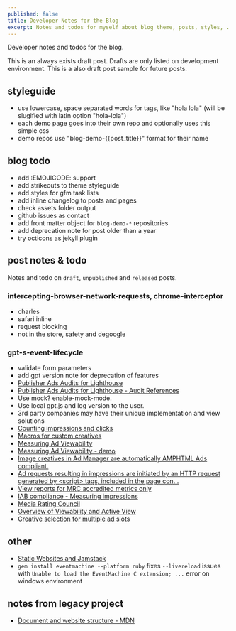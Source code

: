 ```yaml
---
published: false
title: Developer Notes for the Blog
excerpt: Notes and todos for myself about blog theme, posts, styles, ...
---
```


Developer notes and todos for the blog.

This is an always exists draft post. Drafts are only listed on development environment. This is a also draft post sample for future posts.

## styleguide

- use lowercase, space separated words for tags, like "hola lola" (will be slugified with latin option "hola-lola")
- each demo page goes into their own repo and optionally uses this simple css
- demo repos use "blog-demo-{{post_title}}" format for their name

## blog todo

- add :EMOJICODE: support
- add strikeouts to theme styleguide
- add styles for gfm task lists
- add inline changelog to posts and pages
- check assets folder output
- github issues as contact
- add front matter object for `blog-demo-*` repositories
- add deprecation note for post older than a year
- try octicons as jekyll plugin

## post notes & todo

Notes and todo on `draft`, `unpublished` and `released` posts.

### intercepting-browser-network-requests, chrome-interceptor

  - charles
  - safari inline
  - request blocking
  - not in the store, safety and degoogle

### gpt-s-event-lifecycle

  - validate form parameters
  - add gpt version note for deprecation of features
  - [Publisher Ads Audits for Lighthouse](https://developers.google.com/publisher-ads-audits/)
  - [Publisher Ads Audits for Lighthouse - Audit References](https://developers.google.com/publisher-ads-audits/reference)
  - Use mock? enable-mock-mode.
  - Use local gpt.js and log version to the user.
  - 3rd party companies may have their unique implementation and view solutions
  - [Counting impressions and clicks](https://support.google.com/admanager/answer/2521337?hl=en)
  - [Macros for custom creatives](https://support.google.com/admanager/answer/6081628?hl=en&ref_topic=28159)
  - [Measuring Ad Viewability](https://www.thinkwithgoogle.com/feature/viewability/)
  - [Measuring Ad Viewability - demo](https://www.thinkwithgoogle.com/feature/viewability/demo)
  - [Image creatives in Ad Manager are automatically AMPHTML Ads compliant.](https://support.google.com/admanager/answer/3180371)
  - [Ad requests resulting in impressions are initiated by an HTTP request generated by \<script\> tags, included in the page con...](https://support.google.com/admanager/answer/141811)
  - [View reports for MRC accredited metrics only](https://support.google.com/admanager/answer/9116817?hl=en&ref_topic=7506202)
  - [IAB compliance - Measuring impressions](https://support.google.com/admanager/answer/141811)
  - [Media Rating Council](http://mediaratingcouncil.org/)
  - [Overview of Viewability and Active View](https://support.google.com/admanager/answer/4524488?hl=en&ref_topic=6295679)
  - [Creative selection for multiple ad slots](https://support.google.com/admanager/answer/183281)

## other

- [Static Websites and Jamstack](https://julian.is/article/static-websites-and-jamstack/)
- `gem install eventmachine --platform ruby` fixes `--livereload` issues with `Unable to load the EventMachine C extension; ...` error on windows environment

## notes from legacy project

- [Document and website structure - MDN](https://developer.mozilla.org/en-US/docs/Learn/HTML/Introduction_to_HTML/Document_and_website_structure)